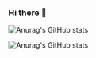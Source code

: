 ### Hi there 👋

<!--
**AbnerDavis/AbnerDavis** is a ✨ _special_ ✨ repository because its `README.md` (this file) appears on your GitHub profile.

Here are some ideas to get you started:

- 🔭 I’m currently working on ...
- 🌱 I’m currently learning ...
- 👯 I’m looking to collaborate on ...
- 🤔 I’m looking for help with ...
- 💬 Ask me about ...
- 📫 How to reach me: ...
- 😄 Pronouns: ...
- ⚡ Fun fact: ...
-->


![Anurag's GitHub stats](https://github-readme-stats.vercel.app/api?username=anuraghazra&hide=contribs,prs)

![Anurag's GitHub stats](https://github-readme-stats.vercel.app/api?username=anuraghazra&count_private=true)



